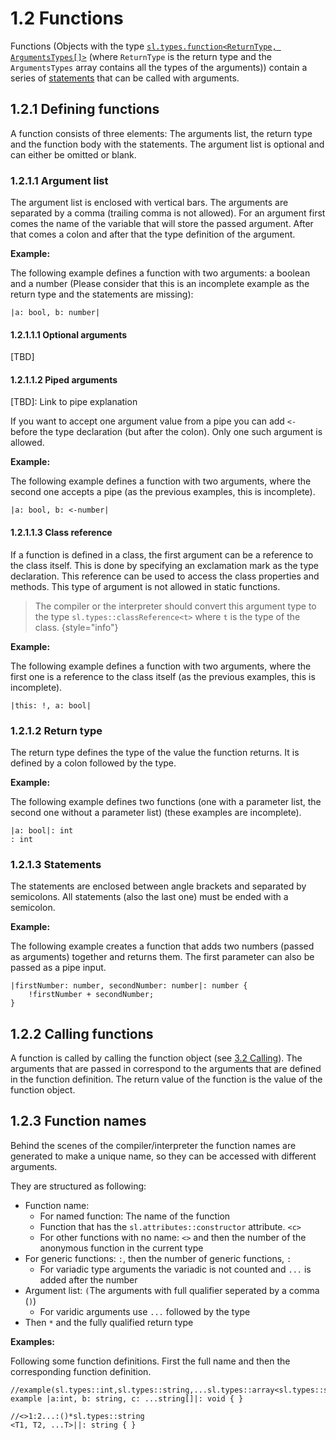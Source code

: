 # 1.2 Functions

<show-structure for="chapter" depth="5"/>

<code-block src="definitions.txt" include-lines="13-16" />

Functions (Objects with the type [`sl.types.function<ReturnType, ArgumentsTypes[]>`](TBD.md) (where `ReturnType` is the return type and the `ArgumentsTypes` array contains all the types of the arguments)) contain a series of [statements](3-Statements.md) that can be called with arguments.

## 1.2.1 Defining functions

A function consists of three elements: The arguments list, the return type and the function body with the statements.
The argument list is optional and can either be omitted or blank.

### 1.2.1.1 Argument list

The argument list is enclosed with vertical bars. The arguments are separated by a comma (trailing comma is not allowed). For an argument first comes the name of the variable that will store the passed argument. After that comes a colon and after that the type definition of the argument.

**Example:**

The following example defines a function with two arguments: a boolean and a number (Please consider that this is an incomplete example as the return type and the statements are missing):

```
|a: bool, b: number|
```

#### 1.2.1.1.1 Optional arguments

[TBD]

#### 1.2.1.1.2 Piped arguments

[TBD]: Link to pipe explanation

If you want to accept one argument value from a pipe you can add `<-` before the type declaration (but after the colon).
Only one such argument is allowed.

**Example:**

The following example defines a function with two arguments, where the second one accepts a pipe  (as the previous examples, this is incomplete).

```
|a: bool, b: <-number|
```

#### 1.2.1.1.3 Class reference

If a function is defined in a class, the first argument can be a reference to the class itself. This is done by specifying an exclamation mark as the type declaration. This reference can be used to access the class properties and methods. This type of argument is not allowed in static functions.

> The compiler or the interpreter should convert this argument type to the type `sl.types::classReference<t>` where `t`
> is the type of the class.
> {style="info"}

**Example:**

The following example defines a function with two arguments, where the first one is a reference to the class itself (as the previous examples, this is incomplete).

```
|this: !, a: bool|
```

### 1.2.1.2 Return type

The return type defines the type of the value the function returns. It is defined by a colon followed by the type.

**Example:**

The following example defines two functions (one with a parameter list, the second one without a parameter list) (these examples are incomplete).

```
|a: bool|: int
: int
```

### 1.2.1.3 Statements

The statements are enclosed between angle brackets and separated by semicolons. All statements (also the last one) must be ended with a semicolon.

**Example:**

The following example creates a function that adds two numbers (passed as arguments) together and returns them. The first parameter can also be passed as a pipe input.

```
|firstNumber: number, secondNumber: number|: number {
    !firstNumber + secondNumber;
}
```

## 1.2.2 Calling functions

A function is called by calling the function object (see [3.2 Calling](3-2-Calling.md)). The arguments that are passed in correspond to the arguments that are defined in the function definition. The return value of the function is the value of the function object.

## 1.2.3 Function names

Behind the scenes of the compiler/interpreter the function names are generated to make a unique name, so they can be accessed with different arguments.

They are structured as following:

* Function name:
  * For named function: The name of the function
  * Function that has the `sl.attributes::constructor` attribute. `<c>`
  * For other functions with no name: `<>` and then the number of the anonymous function in the current type
* For generic functions: `:`, then the number of generic functions, `:`
  * For variadic type arguments the variadic is not counted and `...` is added after the number
* Argument list: `(`The arguments with full qualifier seperated by a comma (`)`)
  * For varidic arguments use `...` followed by the type
* Then `*` and the fully qualified return type

**Examples:**

Following some function definitions. First the full name and then the corresponding function definition.

```
//example(sl.types::int,sl.types::string,...sl.types::array<sl.types::string>)*sl.types::void
example |a:int, b: string, c: ...string[]|: void { }

//<>1:2...:()*sl.types::string
<T1, T2, ...T>||: string { }
```